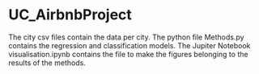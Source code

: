 # UC_AirbnbProject

The city csv files contain the data per city. The python file Methods.py contains the regression and classification models. The Jupiter Notebook visualisation.ipynb contains the file to make the figures belonging to the results of the methods.
